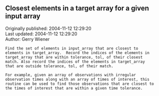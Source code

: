 ## Closest elements in a target array for a given input array  
Originally published: 2004-11-12 12:29:20  
Last updated: 2004-11-12 12:29:20  
Author: Gerry Wiener  
  
    Find the set of elements in input_array that are closest to
    elements in target_array.  Record the indices of the elements in
    target_array that are within tolerance, tol, of their closest
    match. Also record the indices of the elements in target_array
    that are outside tolerance, tol, of their match.

    For example, given an array of observations with irregular
    observation times along with an array of times of interest, this
    routine can be used to find those observations that are closest to
    the times of interest that are within a given time tolerance.